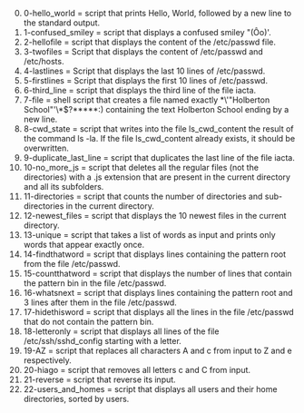 0. 0-hello_world = script that prints Hello, World, followed by a new line to the standard output.	
1. 1-confused_smiley = script that displays a confused smiley "(Ôo)'.	  
2. 2-hellofile = script that displays the content of the /etc/passwd file.	
3. 3-twofiles = Script that displays the content of /etc/passwd and /etc/hosts.	
4. 4-lastlines = Script that displays the last 10 lines of /etc/passwd.		
5. 5-firstlines = Script that displays the first 10 lines of /etc/passwd.	
6. 6-third_line = script that displays the third line of the file iacta.	
7. 7-file = shell script that creates a file named exactly \*\\'"Holberton School"\'\\*$\?\*\*\*\*\*:) containing the text Holberton School ending by a new line. 
8. 8-cwd_state = script that writes into the file ls_cwd_content the result of the command ls -la. If the file ls_cwd_content already exists, it should be overwritten.  
9. 9-duplicate_last_line = script that duplicates the last line of the file iacta.
10. 10-no_more_js = script that deletes all the regular files (not the directories) with a .js extension that are present in the current directory and all its subfolders. 
11. 11-directories = script that counts the number of directories and sub-directories in the current directory.	  
12. 12-newest_files = script that displays the 10 newest files in the current directory. 
13. 13-unique = script that takes a list of words as input and prints only words that appear exactly once.	
14. 14-findthatword = script that displays lines containing the pattern root from the file /etc/passwd. 	
15. 15-countthatword = script that displays the number of lines that contain the pattern bin in the file /etc/passwd.	
16. 16-whatsnext = script that displays lines containing the pattern root and 3 lines after them in the file /etc/passwd. 
17. 17-hidethisword = script that displays all the lines in the file /etc/passwd that do not contain the pattern bin.
18. 18-letteronly = script that displays all lines of the file /etc/ssh/sshd_config starting with a letter.	 
19. 19-AZ = script that replaces all characters A and c from input to Z and e respectively.  
20. 20-hiago = script that removes all letters c and C from input.
21. 21-reverse = script that reverse its input.	 
22. 22-users_and_homes = script that displays all users and their home directories, sorted by users.	